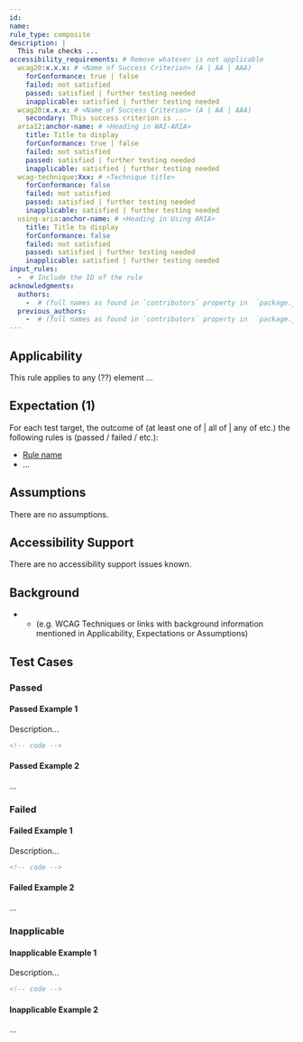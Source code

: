 ```yaml
---
id:
name:
rule_type: composite
description: |
  This rule checks ...
accessibility_requirements: # Remove whatever is not applicable
  wcag20:x.x.x: # <Name of Success Criterion> (A | AA | AAA)
    forConformance: true | false
    failed: not satisfied
    passed: satisfied | further testing needed
    inapplicable: satisfied | further testing needed
  wcag20:x.x.x: # <Name of Success Criterion> (A | AA | AAA)
    secondary: This success criterion is ... 
  aria12:anchor-name: # <Heading in WAI-ARIA>
    title: Title to display
    forConformance: true | false
    failed: not satisfied
    passed: satisfied | further testing needed
    inapplicable: satisfied | further testing needed
  wcag-technique:Xxx: # <Technique title>
    forConformance: false
    failed: not satisfied
    passed: satisfied | further testing needed
    inapplicable: satisfied | further testing needed
  using-aria:anchor-name: # <Heading in Using ARIA>
    title: Title to display
    forConformance: false
    failed: not satisfied
    passed: satisfied | further testing needed
    inapplicable: satisfied | further testing needed
input_rules:
  -  # Include the ID of the rule
acknowledgments:
  authors:
    -  # (full names as found in `contributors` property in  `package.json` - if not yet listed, please have authors added to the list)
  previous_authors:
    -  # (full names as found in `contributors` property in  `package.json` - if not yet listed, please have authors added to the list)
---
```


## Applicability

This rule applies to any (??) element ...

## Expectation (1)

For each test target, the outcome of (at least one of | all of | any of etc.) the following rules is (passed / failed / etc.):

- [Rule name](relative_link_to_rule.html)
- ...

## Assumptions

There are no assumptions.

## Accessibility Support

There are no accessibility support issues known.

## Background

- - (e.g. WCAG Techniques or links with background information mentioned in Applicability, Expectations or Assumptions)

## Test Cases

### Passed

#### Passed Example 1

Description...

```html
<!-- code -->
```

#### Passed Example 2

...

### Failed

#### Failed Example 1

Description...

```html
<!-- code -->
```

#### Failed Example 2

...

### Inapplicable

#### Inapplicable Example 1

Description...

```html
<!-- code -->
```

#### Inapplicable Example 2

...
